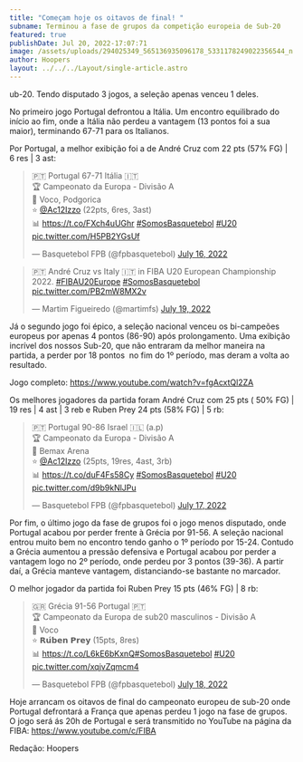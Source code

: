 ```yaml
---
title: "Começam hoje os oitavos de final! "
subname: Terminou a fase de grupos da competição europeia de Sub-20
featured: true
publishDate: Jul 20, 2022-17:07:71
image: /assets/uploads/294025349_565136935096178_5331178249022356544_n.jpg
author: Hoopers
layout: ../../../Layout/single-article.astro
---
```

<!--StartFragment-->

ub-20. Tendo disputado 3 jogos, a seleção apenas venceu 1 deles. 



No primeiro jogo Portugal defrontou a Itália. Um encontro equilibrado do início ao fim, onde a Itália não perdeu a vantagem (13 pontos foi a sua maior), terminando 67-71 para os Italianos.  

Por Portugal, a melhor exibição foi a de André Cruz com 22 pts (57% FG) | 6 res | 3 ast: 

<!--StartFragment-->

<blockquote class="twitter-tweet"><p lang="pt" dir="ltr">🇵🇹 Portugal 67-71 Itália 🇮🇹 <br>🏆 Campeonato da Europa - Divisão A<br>📍 Voco, Podgorica<br>⭐ <a href="https://twitter.com/Ac12Izzo?ref_src=twsrc%5Etfw">@Ac12Izzo</a> (22pts, 6res, 3ast)<br>📊 <a href="https://t.co/FXch4uUGhr">https://t.co/FXch4uUGhr</a> <a href="https://twitter.com/hashtag/SomosBasquetebol?src=hash&amp;ref_src=twsrc%5Etfw">#SomosBasquetebol</a> <a href="https://twitter.com/hashtag/U20?src=hash&amp;ref_src=twsrc%5Etfw">#U20</a> <a href="https://t.co/H5PB2YGsUf">pic.twitter.com/H5PB2YGsUf</a></p>&mdash; Basquetebol FPB (@fpbasquetebol) <a href="https://twitter.com/fpbasquetebol/status/1548385965973991426?ref_src=twsrc%5Etfw">July 16, 2022</a></blockquote> <script async src="https://platform.twitter.com/widgets.js" charset="utf-8"></script>

<!--EndFragment-->



<!--StartFragment-->

<blockquote class="twitter-tweet"><p lang="es" dir="ltr">🇵🇹 André Cruz vs Italy 🇮🇹 in FIBA U20 European Championship 2022. <a href="https://twitter.com/hashtag/FIBAU20Europe?src=hash&amp;ref_src=twsrc%5Etfw">#FIBAU20Europe</a> <a href="https://twitter.com/hashtag/SomosBasquetebol?src=hash&amp;ref_src=twsrc%5Etfw">#SomosBasquetebol</a> <a href="https://t.co/PB2mW8MX2v">pic.twitter.com/PB2mW8MX2v</a></p>&mdash; Martim Figueiredo (@martimfs) <a href="https://twitter.com/martimfs/status/1549190114995105792?ref_src=twsrc%5Etfw">July 19, 2022</a></blockquote> <script async src="https://platform.twitter.com/widgets.js" charset="utf-8"></script>

<!--EndFragment-->



Já o segundo jogo foi épico, a seleção nacional venceu os bi-campeões europeus por apenas 4 pontos (86-90) após prolongamento. Uma exibição incrível dos nossos Sub-20, que não entraram da melhor maneira na partida, a perder por 18 pontos  no fim do 1º período, mas deram a volta ao resultado. 

Jogo completo: <https://www.youtube.com/watch?v=fgAcxtQl2ZA>

Os melhores jogadores da partida foram André Cruz com 25 pts ( 50% FG) | 19 res | 4 ast | 3 reb e Ruben Prey 24 pts (58% FG) | 5 rb: 

<!--StartFragment-->

<blockquote class="twitter-tweet"><p lang="pt" dir="ltr">🇵🇹 Portugal 90-86 Israel 🇮🇱 (a.p)<br>🏆 Campeonato da Europa - Divisão A<br>📍 Bemax Arena<br>⭐ <a href="https://twitter.com/Ac12Izzo?ref_src=twsrc%5Etfw">@Ac12Izzo</a> (25pts, 19res, 4ast, 3rb)<br>📊 <a href="https://t.co/duF4Fs58Cy">https://t.co/duF4Fs58Cy</a> <a href="https://twitter.com/hashtag/SomosBasquetebol?src=hash&amp;ref_src=twsrc%5Etfw">#SomosBasquetebol</a> <a href="https://twitter.com/hashtag/U20?src=hash&amp;ref_src=twsrc%5Etfw">#U20</a> <a href="https://t.co/d9b9kNlJPu">pic.twitter.com/d9b9kNlJPu</a></p>&mdash; Basquetebol FPB (@fpbasquetebol) <a href="https://twitter.com/fpbasquetebol/status/1548675075913633792?ref_src=twsrc%5Etfw">July 17, 2022</a></blockquote> <script async src="https://platform.twitter.com/widgets.js" charset="utf-8"></script>

<!--EndFragment-->



Por fim, o último jogo da fase de grupos foi o jogo menos disputado, onde Portugal acabou por perder frente à Grécia por 91-56. A seleção nacional entrou muito bem no encontro tendo ganho o 1º período por 15-24. Contudo a Grécia aumentou a pressão defensiva e Portugal acabou por perder a vantagem logo no 2º período, onde perdeu por 3 pontos (39-36). A partir daí, a Grécia manteve vantagem, distanciando-se bastante no marcador. 

O melhor jogador da partida foi Ruben Prey 15 pts (46% FG) | 8 rb: 

<!--StartFragment-->

<blockquote class="twitter-tweet"><p lang="pt" dir="ltr">🇬🇷 Grécia 91-56 Portugal 🇵🇹<br>🏆 Campeonato da Europa de sub20 masculinos - Divisão A<br>📍 Voco<br>⭐ 𝗥𝘂́𝗯𝗲𝗻 𝗣𝗿𝗲𝘆 (15pts, 8res)<br>📊 <a href="https://t.co/L6kE6bKxnQ">https://t.co/L6kE6bKxnQ</a><a href="https://twitter.com/hashtag/SomosBasquetebol?src=hash&amp;ref_src=twsrc%5Etfw">#SomosBasquetebol</a> <a href="https://twitter.com/hashtag/U20?src=hash&amp;ref_src=twsrc%5Etfw">#U20</a> <a href="https://t.co/xqjvZqmcm4">pic.twitter.com/xqjvZqmcm4</a></p>&mdash; Basquetebol FPB (@fpbasquetebol) <a href="https://twitter.com/fpbasquetebol/status/1549031254212894720?ref_src=twsrc%5Etfw">July 18, 2022</a></blockquote> <script async src="https://platform.twitter.com/widgets.js" charset="utf-8"></script>

<!--EndFragment-->



Hoje arrancam os oitavos de final do campeonato europeu de sub-20 onde Portugal defrontará a França que apenas perdeu 1 jogo na fase de grupos. O jogo será ás 20h de Portugal e será transmitido no YouTube na página da FIBA: <https://www.youtube.com/c/FIBA>



Redação: Hoopers 



<!--EndFragment-->